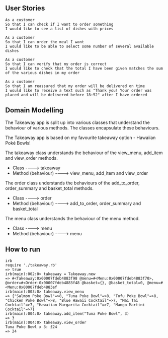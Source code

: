## User Stories

```
As a customer
So that I can check if I want to order something
I would like to see a list of dishes with prices

As a customer
So that I can order the meal I want
I would like to be able to select some number of several available dishes

As a customer
So that I can verify that my order is correct
I would like to check that the total I have been given matches the sum of the various dishes in my order

As a customer
So that I am reassured that my order will be delivered on time
I would like to receive a text such as "Thank you! Your order was placed and will be delivered before 18:52" after I have ordered
```

## Domain Modelling

The Takeaway app is split up into various classes that understand the behaviour of various methods. The classes encapsulate these behaviours. 

The Takeaway app is based on my favourite takeaway option - Hawaiian Poké Bowls!

The takeaway class understands the behaviour of the view_menu, add_item and view_order methods.

- Class ----> takeaway
- Method (behaviour) ----> view_menu, add_item and view_order 

The order class understands the behaviours of the add_to_order, order_summary and basket_total methods.

- Class ----> order
- Method (behaviour) ----> add_to_order, order_summary and basket_total

The menu class understands the behaviour of the menu method.

- Class ----> menu
- Method (behaviour) ----> menu

## How to run

```
irb
require './takeaway.rb'
=> true
irb(main):002:0> takeaway = Takeaway.new
=> #<Takeaway:0x00007fdeb4883f98 @menu=#<Menu:0x00007fdeb4883f70>, @order=#<Order:0x00007fdeb4883f48 @basket={}, @basket_total=0, @menu=#<Menu:0x00007fdeb4883ef
irb(main):003:0> takeaway.view_menu
=> {"Salmon Poke Bowl"=>8, "Tuna Poke Bowl"=>8, "Tofu Poke Bowl"=>8, "Chicken Poke Bowl"=>8, "Blue Hawaii Cocktail"=>7, "Mai Tai Cocktail"=>7, "Hawaiian Margarita Cocktail"=>7, "Mango Martini Cocktail"=>7}
irb(main):004:0> takeaway.add_item("Tuna Poke Bowl", 3)
=> 3
irb(main):004:0> takeaway.view_order
Tuna Poke Bowl x 3: £24
=> 24
```

